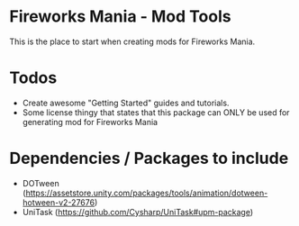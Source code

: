 # Fireworks Mania - Mod Tools
This is the place to start when creating mods for Fireworks Mania.


# Todos
- Create awesome "Getting Started" guides and tutorials.
- Some license thingy that states that this package can ONLY be used for generating mod for Fireworks Mania

# Dependencies / Packages to include
- DOTween (https://assetstore.unity.com/packages/tools/animation/dotween-hotween-v2-27676)
- UniTask (https://github.com/Cysharp/UniTask#upm-package)

